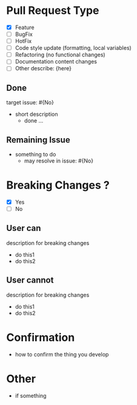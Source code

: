 # Pull Request Type

- [x] Feature
- [ ] BugFix
- [ ] HotFix
- [ ] Code style update (formatting, local variables)
- [ ] Refactoring (no functional changes)
- [ ] Documentation content changes
- [ ] Other describe: {here}

## Done

target issue: #{No} 

- short description
    - done ...


## Remaining Issue

- something to do
    - may resolve in issue: #{No}


# Breaking Changes ?

- [x] Yes
- [ ] No

## User can

description for breaking changes

- do this1
- do this2

## User cannot

description for breaking changes

- do this1
- do this2

# Confirmation

- how to confirm the thing you develop

# Other

- if something
